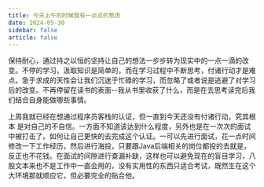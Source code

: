 ```yaml
---
title: 今天上午的时候我有一点点的焦虑
date: 2024-05-30
sidebar: false
article: false
---
```



保持耐心，通过持之以恒的坚持让自己的想法一步步转为现实中的一点一滴的改变。不停的学习，汲取知识是简单的，而在学习过程中不断思考，付诸行动才是难点。急于求成的天性会让我们沉迷于忙碌的学习，而忽略了或者说是逃避了对学习后的改变。不再停留在读书的表面--我从书里收获了什么，而是在去思考读完后我们结合自身能做哪些事情。

上周我就已经在想通过程序员客栈的认证，但一直到今天还没有付诸行动，究其根本 是对自己的不自信。一方面不知道该达到什么程度，另外也是在一次次的面试中被打击了。如何让自己更快的去完成这个认证。一可以先进行面试，花一点时间修改一下工作经历，然后进行海投，只要跟Java后端相关的岗位都投的去就是，反正也不花钱。在面试的间隙进行查漏补缺，这样也可以避免现在的盲目学习，八股文本来也不是工作中一直会用的，没有实用性的东西只适合考试，既然生在这个大环境那就顺应它，但必要完全的贴合他。
